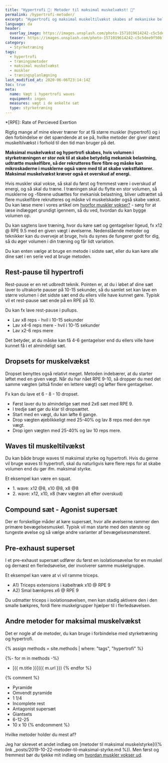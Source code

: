 ```yaml
---
title: "Hypertrofi 💪: Metoder til maksimal muskelvækst! 🌊"
permalink: /hypertrofi-metoder/
excerpt: "Hypertrofi og maksimal muskeltilvækst skabes af mekaniske belastning på musklerne gennem regelmæssig styrketræning. Der er flere metoder der kan skabe tilstrækkelig belastning og udtrætning af musklerne."
language: da
header:
  overlay_image: https://images.unsplash.com/photo-1571019614242-c5c5dee9f50b?ixlib=rb-1.2.1&ixid=eyJhcHBfaWQiOjEyMDd9&auto=format&fit=crop&h=630&w=1200&q=10
  teaser: https://images.unsplash.com/photo-1571019614242-c5c5dee9f50b?ixlib=rb-1.2.1&ixid=eyJhcHBfaWQiOjEyMDd9&auto=format&fit=crop&h=300&w=400&q=10
category:
  - Styrketræning
tags:
  - hypertrofi
  - træningsmetoder
  - maksimal muskelvækst
  - muskler
  - træningsplanlægning
last_modified_at: 2020-06-06T23:14:14Z
toc: true
meta:
  name: Vægt i hypertrofi waves
  equipment: ingen
  measures: vægt i de enkelte sæt
  type: styrketræning
---
```


*[RPE]: Rate of Percieved Exertion

Rigtig mange af mine elever træner for at få større muskler (hypertrofi) og i den forbindelse er det spændende at se på, hvilke metoder der giver størst muskeltilvækst i forhold til den tid man bruger på det. 

**Maksimal muskelvækst og hypertrofi skabes, hvis volumen i styrketræningen er stor nok til at skabe betydelig mekanisk belastning, udtrætte muskelfibre, så der rekrutteres flere fibre og måske kan mikroskaderne i musklerne også være med til at skabe vækstfaktorer. Maksimal muskelvækst kræver også et overskud af energi.**

Hvis muskler skal vokse, så skal du først og fremmest være i overskud af energi, og så skal du træne. I træningen skal du flytte en stor volumen, så musklerne og -fibrene udsættes for mekanisk belastning, bliver udtrættet så flere muskelfibre rekrutteres og måske vil muskelskader også skabe vækst. Du kan læse mere i vores artikel om [hvorfor muskler vokser?](/hvordan-vokser-muskler/) - sørg for at læse indlægget grundigt igennem, så du ved, hvordan du kan bygge volumen op.

Du kan sagtens lave træning, hvor du køre sæt og gentagelser ligeud, fx x12 @ RPE 9.5 med en given vægt i øvelserne. Nedenstående metoder og teknikker kan du overveje at bruge, hvis du synes de fungerer godt for dig, så du øger volumen i din træning og får lidt variation.

Du kan enten vælge at bruge en metode i sidste sæt, eller du kan køre alle dine sæt i en serie ved at bruge metoden.

## Rest-pause til hypertrofi

Rest-pause er en ret udbredt teknik. Pointen er, at du i løbet af dine sæt laver to ultrakorte pauser på 10-15 sekunder, så du samlet set kan lave en større volumen i det sidste sæt end du ellers ville have kunnet gøre. Typisk vil et rest-pause sæt ende på en RPE på 10.

Du kan fx lave rest-pause i pullups.

- Lav x8 reps - hvil i 10-15 sekunder
- Lav x4-6 reps mere - hvil i 10-15 sekunder
- Lav x2-6 reps mere

Det betyder, at du måske kan få 4-6 gentagelser end du ellers ville have kunnet få i et almindeligt sæt.

## Dropsets for muskelvækst

Dropset benyttes også relativt meget. Metoden indebærer, at du starter løftet med en given vægt. Når du har nået RPE 9-10, så dropper du med det samme vægten (altså finder en lettere vægt) og løfter flere gentagelser.

Fx kan du lave et 6 - 8 - 10 dropset.

- Først laver du to almindelige sæt med 2x6 sæt med RPE 9.
- I tredje sæt gør du klar til dropsættet.
- Start med en vægt, du kan løfte 6 gange.
- Drop vægten øjeblikkeligt med 25-40% og lav 8 reps med den nye vægt.
- Drop igen vægten med 25-40% og lav 10 reps mere.

## Waves til muskeltilvækst

Du kan både bruge waves til maksimal styrke og hypertrofi. Hvis du gerne vil bruge waves til hypertrofi, skal du naturligvis køre flere reps for at skabe volumen end du gør ifm. maksimal styrke.

Et eksempel kan være en squat.

- 1\. wave: x12 @8, x10 @8, x8 @8
- 2\. wave: x12, x10, x8 (hæv vægten alt efter overskud)

## Compound sæt - Agonist supersæt

Der er forskellige måder at køre supersæt, hvor alle øvelserne rammer den primære bevægelsesmuskel. Typisk vil man starte med den største og tungeste øvelse og så vælge andre varianter af bevægelsesmønsteret.

## Pre-exhaust superset

I et pre-exhaust supersæt udfører du først en isolationsøvelse for en muskel og dernæst en flerledsøvelse, der involverer samme muskelgruppe.

Et eksempel kan være at vi vil ramme triceps.

- A1) Triceps extensions i kabeltræk x10 @ RPE 9
- A2) Smal bænkpres x6 @ RPE 9

Du udmatter triceps i isolationsøvelsen, men kan stadig aktivere den i den smalle bækpres, fordi flere muskelgrupper hjælper til i flerledsøvelsen. 

## Andre metoder for maksimal muskelvækst

Det er nogle af de metoder, du kan bruge i forbindelse med styrketræning og hypertrofi.

{% assign methods = site.methods | where: "tags", "hypertrofi" %}

{%- for m in methods -%}
- [{{ m.title }}]({{ m.url }})
{% endfor %}

{% comment %}
- Pyramide
- Omvendt pyramide
- 1 1/4
- Incomplete rest
- Antagonist supersæt
- Giantsets
- 6-12-25
- 10 x 10
{% endcomment %}

Hvilke metoder holder du mest af?

Jeg har skrevet et andet indlæg om [metoder til maksimal muskelstyrke]({% link _posts/2019-10-22-metoder-til-maksimal-styrke.md %}). Men først og fremmest bør du tjekke mit indlæg om [hvordan muskler vokser ud](/hvordan-vokser-muskler/).
